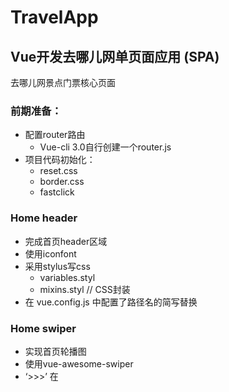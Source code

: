 # TravelApp
## Vue开发去哪儿网单页面应用 (SPA)<br>
去哪儿网景点门票核心页面

### 前期准备：
* 配置router路由
  * Vue-cli 3.0自行创建一个router.js
* 项目代码初始化：
  * reset.css
  * border.css
  * fastclick

### Home header
* 完成首页header区域<br>
* 使用iconfont<br>
* 采用stylus写css
  * variables.styl
  * mixins.styl  // CSS封装
* 在 vue.config.js 中配置了路径名的简写替换

### Home swiper
* 实现首页轮播图<br>
* 使用vue-awesome-swiper<br>
* ‘>>>’ 在<style scoped>下实现CSS样式穿透<br>

### Home icons
* 实现首页图标区域的布局<br>
* 数据分页逻辑：通过计算把每8个图标分配到一个页面<br>
* 分页通过swiper展示<br>

### Home featured
* 实现首页猜你喜欢组件开发<br>
* 实现首页周末去哪儿组件开发<br>

### Ajax获取首页数据
* axios实现数据（模拟数据）请求：<br>
  * 在 vue.config.js 中配置:<br>
  利用vue中webpack-dev-server提供的proxy代理功能，转发数据请求（把对/api下面json文件的请求路径替换至本地的模拟数据文件夹下）<br>
  * 记得在 .gitignore 文件中添加模拟数据的文件夹路径
* 将home组件所获取的json数据分发到每个子组件，实现首页父子组件传值

### City header
* 完成City页面header与搜索框的布局

### City list
* 城市列表布局
* 结合BetterScroll插件实现列表滚动效果
  * 通过 $refs 获取用ref属性注册的DOM对象
* axios获取页面动态数据
* 字母表定位
  * 兄弟组件间联动
  * watch属性里侦听字母点击的变化
* 监听字母表滑动事件
  * 函数节流，设定timer控制函数执行频率

### 搜索逻辑
* 匹配输入文字 v-model=“keyword”
* 没有匹配数据的时候显示提示

### Vuex
* 数据存储在 this.$store.state 里
* 点击列表会把数据传给Vuex的store，通过commit方法调用mutations去改变数据
* 点击列表城市时页面跳转回到首页
  * this.$router.push('/')
* localStorage本地存储（html5提供的api，实现类似cookie的功能）
* js内容拆分
* 使用mapState和mapMutations辅助函数映射store里的数据

### 使用\<keep-alive>缓存内容，避免页面反复渲染
* 组件被激活时，会触发activated生命周期钩子函数
* 判断城市是否改变，若改变则重新发送ajax请求

### Detail banner & header
* 画廊组件拆分
  * CSS样式穿透修改swiper元素的属性
  * 另创建过渡动画组件，内部slot，为画廊组件添加opacity过渡效果
* Header随滚动改变opacity，实现渐隐渐显效果
* 在beforeDestroy钩子中对全局对象事件进行解绑

### Detail list
* 使用递归组件实现列表

### Detail comments
* 评论组件拆分
  * 组件收起/展开状态切换：根据条件切换元素class的绑定对象（三元表达式）
  * 绑定父组件中的动态数据

### 实现部分页面滚动历史
通过为路由定义的meta字段，实现在hash模式下返回到上次滚动位置<br>




## Project setup
```
npm install
```

### Compiles and hot-reloads for development
```
npm run serve
```

